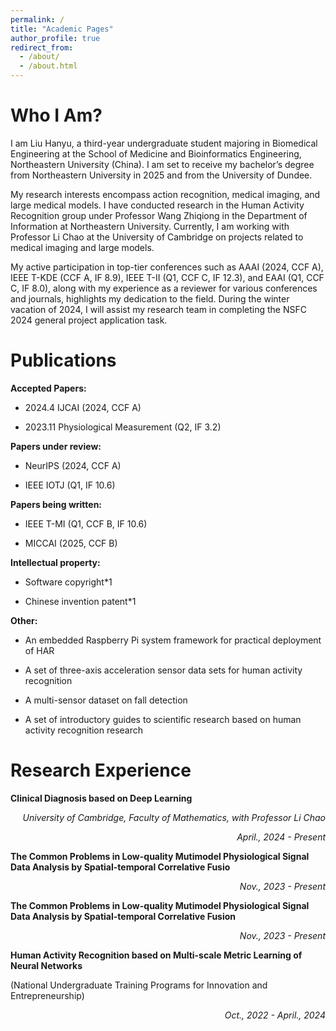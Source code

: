 ```yaml
---
permalink: /
title: "Academic Pages"
author_profile: true
redirect_from: 
  - /about/
  - /about.html
---
```


Who I Am?
======
I am Liu Hanyu, a third-year undergraduate student majoring in Biomedical Engineering at the School of Medicine and Bioinformatics Engineering, Northeastern University (China). I am set to receive my bachelor’s degree from Northeastern University in 2025 and from the University of Dundee.

My research interests encompass action recognition, medical imaging, and large medical models. I have conducted research in the Human Activity Recognition group under Professor Wang Zhiqiong in the Department of Information at Northeastern University. Currently, I am working with Professor Li Chao at the University of Cambridge on projects related to medical imaging and large models. 

My active participation in top-tier conferences such as AAAI (2024, CCF A), IEEE T-KDE (CCF A, IF 8.9), IEEE T-II (Q1, CCF C, IF 12.3), and EAAI (Q1, CCF C, IF 8.0), along with my experience as a reviewer for various conferences and journals, highlights my dedication to the field. During the winter vacation of 2024, I will assist my research team in completing the NSFC 2024 general project application task.

Publications
======
**Accepted Papers:**

* 2024.4  IJCAI (2024, CCF A)

* 2023.11  Physiological Measurement (Q2, IF 3.2)

**Papers under review:**

* NeurIPS (2024, CCF A)

* IEEE IOTJ (Q1, IF 10.6)

**Papers being written:**

* IEEE T-MI (Q1, CCF B, IF 10.6)

* MICCAI (2025, CCF B)

**Intellectual property:**

* Software copyright*1

* Chinese invention patent*1

**Other:**

* An embedded Raspberry Pi system framework for practical deployment of HAR

* A set of three-axis acceleration sensor data sets for human activity recognition

* A multi-sensor dataset on fall detection

* A set of introductory guides to scientific research based on human activity recognition research
  
Research Experience
======

**Clinical Diagnosis based on Deep Learning**
*<p align="right">University of Cambridge, Faculty of Mathematics, with Professor Li Chao</p>*
*<p align="right">April., 2024 - Present</p>*

**The Common Problems in Low-quality Mutimodel Physiological Signal Data Analysis by Spatial-temporal Correlative Fusio**
*<p align="right">Nov., 2023 - Present</p>*                                           

**The Common Problems in Low-quality Mutimodel Physiological Signal Data Analysis by Spatial-temporal Correlative Fusion**                                         
*<p align="right">Nov., 2023 - Present</p>*  

**Human Activity Recognition based on Multi-scale Metric Learning of Neural Networks**

(National Undergraduate Training Programs for Innovation and Entrepreneurship)*<p align="right">Oct., 2022 - April., 2024</p>*  

